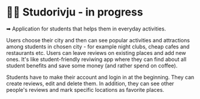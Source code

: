 # 👩‍🎓 Studorivju - in progress

➡ Application for students that helps them in everyday activities. 

Users choose their city and then can see popular activities and attractions among students in chosen city - 
for example night clubs, cheap cafes and restaurants etc. Users can leave reviews on existing places and add new ones. 
It's like student-friendly reviwing app where they  can find about all student benefits and save some money (and rather spend on coffee). 

Students have to make their account and login in at the beginning. They can create reviews, edit and delete them. 
In addition, they can see other people's reviews and mark specific locations as favorite places.
